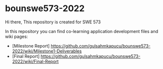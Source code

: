 # bounswe573-2022
Hi there, This repository is created for SWE 573

In this repository you can find co-learning application development files and wiki pages: 

 - [Milestone Report] https://github.com/gulsahmkapucu/bounswe573-2022/wiki/Milestone1-Deliverables
 - [Final Report] https://github.com/gulsahmkapucu/bounswe573-2022/wiki/Final-Report
